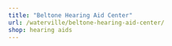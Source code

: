 ```yaml
---
title: "Beltone Hearing Aid Center"
url: /waterville/beltone-hearing-aid-center/
shop: hearing aids
---
```

